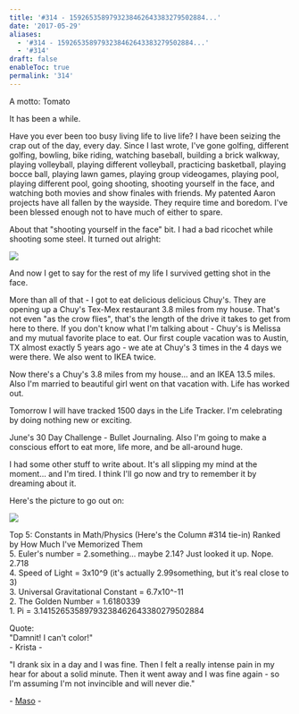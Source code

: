 ```yaml
---
title: '#314 - 1592653589793238462643383279502884...'
date: '2017-05-29'
aliases:
  - '#314 - 1592653589793238462643383279502884...'
  - '#314'
draft: false
enableToc: true
permalink: '314'
---
```


A motto: Tomato  
  
It has been a while.  
  
Have you ever been too busy living life to live life? I have been seizing the crap out of the day, every day. Since I last wrote, I've gone golfing, different golfing, bowling, bike riding, watching baseball, building a brick walkway, playing volleyball, playing different volleyball, practicing basketball, playing bocce ball, playing lawn games, playing group videogames, playing pool, playing different pool, going shooting, shooting yourself in the face, and watching both movies and show finales with friends. My patented Aaron projects have all fallen by the wayside. They require time and boredom. I've been blessed enough not to have much of either to spare.  
  
About that "shooting yourself in the face" bit. I had a bad ricochet while shooting some steel. It turned out alright:  
  
[![](assets/314-1.jpg)](https://1.bp.blogspot.com/-cTp5H32Dk1A/WSycPvFdgmI/AAAAAAACrQo/8SKEpqsplggMF69ig-dWOCE2BeIaSLC2gCKgB/s1600/IMG%5F20170513%5F112600.jpg)

  
And now I get to say for the rest of my life I survived getting shot in the face.  
  
More than all of that - I got to eat delicious delicious Chuy's. They are opening up a Chuy's Tex-Mex restaurant 3.8 miles from my house. That's not even "as the crow flies", that's the length of the drive it takes to get from here to there. If you don't know what I'm talking about - Chuy's is Melissa and my mutual favorite place to eat. Our first couple vacation was to Austin, TX almost exactly 5 years ago - we ate at Chuy's 3 times in the 4 days we were there. We also went to IKEA twice.  
  
Now there's a Chuy's 3.8 miles from my house... and an IKEA 13.5 miles. Also I'm married to beautiful girl went on that vacation with. Life has worked out.  
  
Tomorrow I will have tracked 1500 days in the Life Tracker. I'm celebrating by doing nothing new or exciting.  
  
June's 30 Day Challenge - Bullet Journaling. Also I'm going to make a conscious effort to eat more, life more, and be all-around huge.  
  
I had some other stuff to write about. It's all slipping my mind at the moment... and I'm tired. I think I'll go now and try to remember it by dreaming about it.  
  
Here's the picture to go out on:  
  
  
[![](assets/314-2.jpg)](https://1.bp.blogspot.com/-4T74MGZYkkw/WSyZsCvzmsI/AAAAAAACrQc/WajGbDfZSqci19qF2tuKxLrZfWUv10AFgCKgB/s1600/IMG%5F20170521%5F133953.jpg)

  
Top 5: Constants in Math/Physics (Here's the Column #314 tie-in) Ranked by How Much I've Memorized Them  
5\. Euler's number = 2.something... maybe 2.14? Just looked it up. Nope. 2.718  
4\. Speed of Light = 3x10^9 (it's actually 2.99something, but it's real close to 3)  
3\. Universal Gravitational Constant = 6.7x10^-11  
2\. The Golden Number = 1.6180339  
1\. Pi = 3.14152653589793238462643380279502884  
  
Quote:  
"Damnit! I can't color!"  
\- Krista -  
  
"I drank six in a day and I was fine. Then I felt a really intense pain in my hear for about a solid minute. Then it went away and I was fine again - so I'm assuming I'm not invincible and will never die."  
  
\- [Maso](https://www.planetbcasting.com/our-shows/the-weekly-planet/) \-

